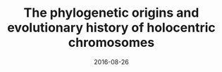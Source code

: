 ---
title: "The phylogenetic origins and evolutionary history of holocentric chromosomes"
collection: publications
permalink: /publication/Escudero et al 2016 Syst Bot
date: 2016-08-26
venue: 'Systematic Botany'
paperurl: '/files/pdf/research/Escudero et al 2016 Syst Bot.pdf'
link: 'https://doi.org/10.1600/036364416X692442'
#code: 'https://doi.org/...'
#github: 'https://github.com/jimarcor/...'
citation: 'Escudero, M; <b>Márquez-Corro, JI</b>; Hipp, AL. 2016. &quot;The phylogenetic origins and evolutionary history of holocentric chromosomes&quot; <i>Systematic Botany</i> 41(3): 580-585. doi:10.1600/036364416X692442'
---